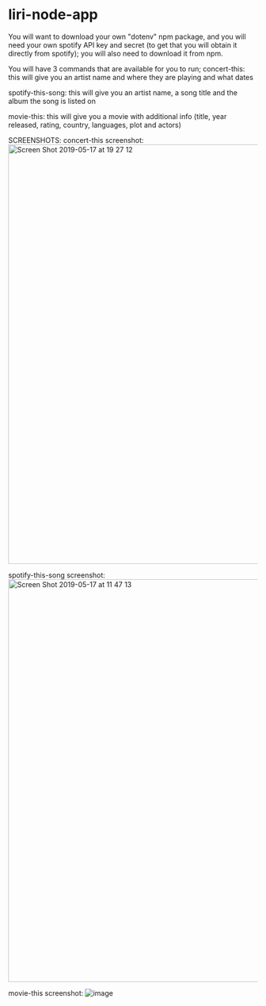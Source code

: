 # liri-node-app

You will want to download your own "dotenv" npm package, and you will need your own spotify API key and secret (to get that you will obtain it directly from spotify); you will also need to download it from npm.

You will have 3 commands that are available for you to run;
  concert-this: this will give you an artist name and where they are playing and what dates
  
  spotify-this-song: this will give you an artist name, a song title and the album the song is listed on
  
  movie-this: this will give you a movie with additional info (title, year released, rating, country, languages, plot and actors)
  
  
SCREENSHOTS:
concert-this screenshot:
<img width="846" alt="Screen Shot 2019-05-17 at 19 27 12" src="https://user-images.githubusercontent.com/47833766/57960982-0692d300-78da-11e9-8ce6-bb606d319bc9.png">


spotify-this-song screenshot:
<img width="812" alt="Screen Shot 2019-05-17 at 11 47 13" src="https://user-images.githubusercontent.com/47833766/57940131-cf043680-7899-11e9-993c-c56ec8e0e478.png">

movie-this screenshot:
![image](https://user-images.githubusercontent.com/47833766/57939203-cf033700-7897-11e9-8935-975e98c379ea.png)

